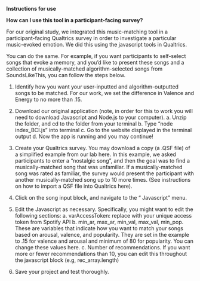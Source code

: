 **Instructions for use**

**How can I use this tool in a participant-facing survey?**

For our original study, we integrated this music-matching tool in a participant-facing Qualtrics survey in order to investigate a particular music-evoked emotion. We did this using the javascript tools in Qualtrics.

You can do the same. For example, if you want participants to self-select songs that evoke a memory, and you’d like to present these songs and a collection of musically-matched algorithm-selected songs from SoundsLikeThis, you can follow the steps below.

1. Identify how you want your user-inputted and algorithm-outputted songs to be matched. For our work, we set the difference in Valence and Energy to no more than .15.

2. Download our original application (note, in order for this to work you will need to download Javascript and Node.js to your computer).
   a. Unzip the folder, and cd to the folder from your terminal
   b. Type “node index_BCI.js” into terminal
   c. Go to the website displayed in the terminal output
   d. Now the app is running and you may continue!

3. Create your Qualtrics survey. You may download a copy (a .QSF file) of a simplified example from our lab here. In this example, we asked participants to enter a “nostalgic song”, and then the goal was to find a musically-matched song that was unfamiliar. If a musically-matched song was rated as familiar, the survey would present the participant with another musically-matched song up to 10 more times. (See instructions on how to import a QSF file into Qualtrics here).

4. Click on the song input block, and navigate to the “ Javascript” menu.

5. Edit the Javascript as necessary. Specifically, you might want to edit the following sections:
   a. varAccessToken: replace with your unique access token from Spotify API
   b. min_ar, max_ar, min_val, max_val, min_pop. These are variables that indicate how you want to match your songs based on arousal, valence, and popularity. They are set in the example to .15 for valence and arousal and minimum of 80 for popularity. You can change these values here.
   c. Number of recommendations. If you want more or fewer recommendations than 10, you can edit this throughout the javascript block (e.g, rec_array.length)

6. Save your project and test thoroughly.
